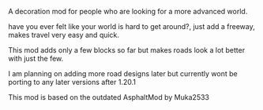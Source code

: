 A decoration mod for people who are looking for a more advanced world.

have you ever felt like your world is hard to get around?, just add a freeway, makes travel very easy and quick.

This mod adds only a few blocks so far but makes roads look a lot better with just the few.

I am planning on adding more road designs later but currently wont be porting to any later versions after 1.20.1

This mod is based on the outdated AsphaltMod by Muka2533
